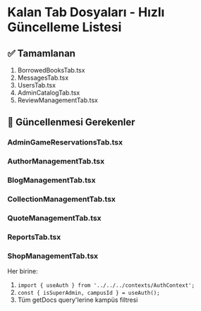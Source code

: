 # Kalan Tab Dosyaları - Hızlı Güncelleme Listesi

## ✅ Tamamlanan
1. BorrowedBooksTab.tsx
2. MessagesTab.tsx
3. UsersTab.tsx
4. AdminCatalogTab.tsx
5. ReviewManagementTab.tsx

## 🔄 Güncellenmesi Gerekenler

### AdminGameReservationsTab.tsx
### AuthorManagementTab.tsx
### BlogManagementTab.tsx
### CollectionManagementTab.tsx
### QuoteManagementTab.tsx
### ReportsTab.tsx
### ShopManagementTab.tsx

Her birine:
1. `import { useAuth } from '../../../contexts/AuthContext';`
2. `const { isSuperAdmin, campusId } = useAuth();`
3. Tüm getDocs query'lerine kampüs filtresi
